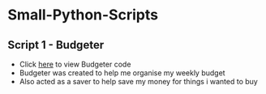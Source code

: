 # Small-Python-Scripts

## Script 1 - Budgeter
- Click [here](https://github.com/KWoodyard/Small-Python-Scripts/blob/main/budgeter.py) to view Budgeter code
- Budgeter was created to help me organise my weekly budget
- Also acted as a saver to help save my money for things i wanted to buy

